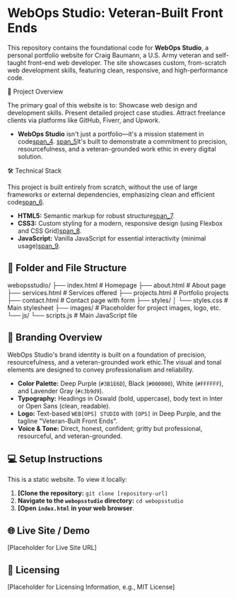 # WebOps Studio: Veteran-Built Front Ends

This repository contains the foundational code for **WebOps Studio**, a personal portfolio website for Craig Baumann, a U.S. Army veteran and self-taught front-end web developer. The site showcases custom, from-scratch web development skills, featuring clean, responsive, and high-performance code.

🚀 Project Overview

The primary goal of this website is to:
Showcase web design and development skills.
Present detailed project case studies.
Attract freelance clients via platforms like GitHub, Fiverr, and Upwork.

* **WebOps Studio** isn't just a portfolio—it's a mission statement in code[span_4](end_span). [span_5](start_span)It's built to demonstrate a commitment to precision, resourcefulness, and a veteran-grounded work ethic in every digital solution.

🛠️ Technical Stack

This project is built entirely from scratch, without the use of large frameworks or external dependencies, emphasizing clean and efficient code[span_6](end_span).

* **HTML5:**  Semantic markup for robust structure[span_7](end_span).
* **CSS3:** Custom styling for a modern, responsive design (using Flexbox and CSS Grid)[span_8](end_span).
* **JavaScript:** Vanilla JavaScript for essential interactivity (minimal usage)[span_9](end_span).

## 📁 Folder and File Structure


webopsstudio/
├── index.html          # Homepage
├── about.html          # About page
├── services.html       # Services offered
├── projects.html       # Portfolio projects
├── contact.html        # Contact page with form
├── styles/
│   └── styles.css      # Main stylesheet
├── images/             # Placeholder for project images, logo, etc.
└── js/
└── scripts.js      # Main JavaScript file

## 🎨 Branding Overview

WebOps Studio's brand identity is built on a foundation of precision, resourcefulness, and a veteran-grounded work ethic.The visual and tonal elements are designed to convey professionalism and reliability.

* **Color Palette:** Deep Purple (`#3B1E6D`), Black (`#000000`), White (`#FFFFFF`), and Lavender Gray (`#c3b9d9`).
* **Typography:** Headings in Oswald (bold, uppercase), body text in Inter or Open Sans (clean, readable).
* **Logo:** Text-based `WEB[OPS] STUDIO` with `[OPS]` in Deep Purple, and the tagline "Veteran-Built Front Ends".
* **Voice & Tone:** Direct, honest, confident; gritty but professional, resourceful, and veteran-grounded.

## 💻 Setup Instructions

This is a static website. To view it locally:

1.  **[Clone the repository:** `git clone [repository-url]`
2.  **Navigate to the `webopsstudio` directory:** `cd webopsstudio`
3.  **[Open `index.html` in your web browser**.

## 🌐 Live Site / Demo

[Placeholder for Live Site URL]

## 📜 Licensing

[Placeholder for Licensing Information, e.g., MIT License]

